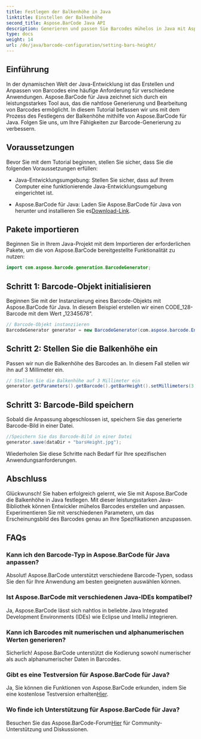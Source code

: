 ```yaml
---
title: Festlegen der Balkenhöhe in Java
linktitle: Einstellen der Balkenhöhe
second_title: Aspose.BarCode Java API
description: Generieren und passen Sie Barcodes mühelos in Java mit Aspose.BarCode an. Legen Sie die Balkenhöhe fest, wählen Sie Typen aus und erweitern Sie die Funktionen Ihrer Anwendung.
type: docs
weight: 14
url: /de/java/barcode-configuration/setting-bars-height/
---
```


## Einführung

In der dynamischen Welt der Java-Entwicklung ist das Erstellen und Anpassen von Barcodes eine häufige Anforderung für verschiedene Anwendungen. Aspose.BarCode für Java zeichnet sich durch ein leistungsstarkes Tool aus, das die nahtlose Generierung und Bearbeitung von Barcodes ermöglicht. In diesem Tutorial befassen wir uns mit dem Prozess des Festlegens der Balkenhöhe mithilfe von Aspose.BarCode für Java. Folgen Sie uns, um Ihre Fähigkeiten zur Barcode-Generierung zu verbessern.

## Voraussetzungen

Bevor Sie mit dem Tutorial beginnen, stellen Sie sicher, dass Sie die folgenden Voraussetzungen erfüllen:

- Java-Entwicklungsumgebung: Stellen Sie sicher, dass auf Ihrem Computer eine funktionierende Java-Entwicklungsumgebung eingerichtet ist.

-  Aspose.BarCode für Java: Laden Sie Aspose.BarCode für Java von herunter und installieren Sie es[Download-Link](https://releases.aspose.com/barcode/java/).

## Pakete importieren

Beginnen Sie in Ihrem Java-Projekt mit dem Importieren der erforderlichen Pakete, um die von Aspose.BarCode bereitgestellte Funktionalität zu nutzen:

```java
import com.aspose.barcode.generation.BarcodeGenerator;
```

## Schritt 1: Barcode-Objekt initialisieren

Beginnen Sie mit der Instanziierung eines Barcode-Objekts mit Aspose.BarCode für Java. In diesem Beispiel erstellen wir einen CODE_128-Barcode mit dem Wert „12345678“.

```java
// Barcode-Objekt instanziieren
BarcodeGenerator generator = new BarcodeGenerator(com.aspose.barcode.EncodeTypes.CODE_128, "12345678");
```

## Schritt 2: Stellen Sie die Balkenhöhe ein

Passen wir nun die Balkenhöhe des Barcodes an. In diesem Fall stellen wir ihn auf 3 Millimeter ein.

```java
// Stellen Sie die Balkenhöhe auf 3 Millimeter ein
generator.getParameters().getBarcode().getBarHeight().setMillimeters(3.0f);
```

## Schritt 3: Barcode-Bild speichern

Sobald die Anpassung abgeschlossen ist, speichern Sie das generierte Barcode-Bild in einer Datei.

```java
//Speichern Sie das Barcode-Bild in einer Datei
generator.save(dataDir + "barsHeight.jpg");
```

Wiederholen Sie diese Schritte nach Bedarf für Ihre spezifischen Anwendungsanforderungen.

## Abschluss

Glückwunsch! Sie haben erfolgreich gelernt, wie Sie mit Aspose.BarCode die Balkenhöhe in Java festlegen. Mit dieser leistungsstarken Java-Bibliothek können Entwickler mühelos Barcodes erstellen und anpassen. Experimentieren Sie mit verschiedenen Parametern, um das Erscheinungsbild des Barcodes genau an Ihre Spezifikationen anzupassen.

## FAQs

### Kann ich den Barcode-Typ in Aspose.BarCode für Java anpassen?
Absolut! Aspose.BarCode unterstützt verschiedene Barcode-Typen, sodass Sie den für Ihre Anwendung am besten geeigneten auswählen können.

### Ist Aspose.BarCode mit verschiedenen Java-IDEs kompatibel?
Ja, Aspose.BarCode lässt sich nahtlos in beliebte Java Integrated Development Environments (IDEs) wie Eclipse und IntelliJ integrieren.

### Kann ich Barcodes mit numerischen und alphanumerischen Werten generieren?
Sicherlich! Aspose.BarCode unterstützt die Kodierung sowohl numerischer als auch alphanumerischer Daten in Barcodes.

### Gibt es eine Testversion für Aspose.BarCode für Java?
 Ja, Sie können die Funktionen von Aspose.BarCode erkunden, indem Sie eine kostenlose Testversion erhalten[Hier](https://releases.aspose.com/).

### Wo finde ich Unterstützung für Aspose.BarCode für Java?
 Besuchen Sie das Aspose.BarCode-Forum[Hier](https://forum.aspose.com/c/barcode/13) für Community-Unterstützung und Diskussionen.

